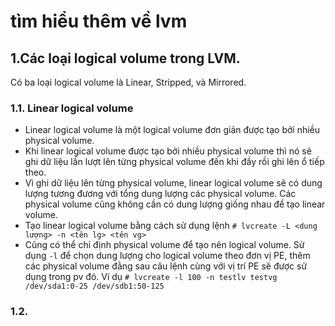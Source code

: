 # tìm hiểu thêm về lvm
## 1.Các loại logical volume trong LVM.
Có ba loại logical volume là Linear, Stripped, và Mirrored.
### 1.1. Linear logical volume
- Linear logical volume là một logical volume đơn giản được tạo bởi nhiều physical volume. 
- Khi linear logical volume được tạo bởi nhiều physical volume thì nó sẽ ghi dữ liệu lần lượt lên từng physical volume đến khi đầy rồi ghi lên ổ tiếp theo.
- Vì ghi dữ liệu lên từng physical volume, linear logical volume sẽ có dung lượng tương đương với tổng dung lượng các physical volume. Các physical volume cũng không cần có dung lượng giống nhau để tạo linear volume.
- Tạo linear logical volume bằng cách sử dụng lệnh
`# lvcreate -L <dung lượng> -n <tên lg> <tên vg>`
- Cũng có thể chỉ định physical volume để tạo nên logical volume. Sử dụng `-l` để chọn dung lượng cho logical volume theo đơn vị PE, thêm các physical volume đằng sau câu lệnh cùng với vị trí PE sẽ được sử dụng trong pv đó.
Ví dụ `# lvcreate -l 100 -n testlv testvg /dev/sda1:0-25 /dev/sdb1:50-125` 

### 1.2. 
